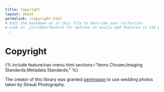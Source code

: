 ```yaml
---
title: Copyright
layout: about
permalink: /copyright.html
# Edit the markdown on in this file to describe your collection
# Look in _includes/feature for options to easily add features to the page
---
```

# Copyright
{% include feature/nav-menu.html sections="Items Chosen;Imaging Standards;Metadata Standards;" %}

The creator of this library was granted [permission](file:///C:/Users/abiga/OneDrive/Documents/Librarian/IU/Z652%20-%20Digital%20Libaries/Final%20Project%20Ruth%20Kramer%20Digital%20Library/Straub%20Photography%20Copyright%20Release.pdf) to use wedding photos taken by Straub Photography.

